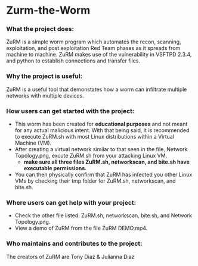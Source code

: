 # Zurm-the-Worm
### What the project does:
ZuRM is a simple worm program which automates the recon, scanning, exploitation, and post exploitation Red Team phases as it spreads from machine to machine. ZuRM makes use of the vulnerability in VSFTPD 2.3.4, and python to establish connections 
and transfer files.

### Why the project is useful:
ZuRM is a useful tool that demonstates how a worm can infiltrate multiple networks with multiple devices.

### How users can get started with the project:
- This worm has been created for **educational purposes** and not meant for any actual malicious intent. 
With that being said, it is recommended to execute ZuRM.sh with most Linux distributions within a Virtual Machine (VM).
- After creating a virtual network similar to that seen in the file, Network Topology.png, excute ZuRM.sh from your attacking Linux VM.
  - **make sure all three files ZuRM.sh, networkscan, and bite.sh have executable permissions.**
- You can then physically confirm that ZuRM has infected you other Linux VMs by checking their tmp folder for ZuRM.sh, networkscan, and bite.sh.

### Where users can get help with your project:
- Check the other file listed: ZuRM.sh, networkscan, bite.sh, and Network Topology.png.
- View a demo of ZuRM from the file ZuRM DEMO.mp4.

### Who maintains and contributes to the project:
The creators of ZuRM are Tony Diaz & Julianna Diaz
